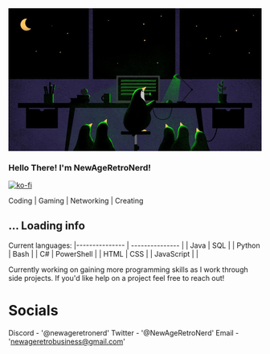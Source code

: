 <img src="./penguin_code.jpg" align="center"/>

### Hello There! I'm NewAgeRetroNerd!

[![ko-fi](https://ko-fi.com/img/githubbutton_sm.svg)](https://ko-fi.com/W7W1116ERJ)

Coding | Gaming | Networking | Creating

## ... Loading info

Current languages:
|--------------- | --------------- |
| Java           | SQL             |
| Python         | Bash            |
| C#             | PowerShell      |
| HTML           | CSS             |
| JavaScript     |                 |

Currently working on gaining more programming skills as I work through side projects.
If you'd like help on a project feel free to reach out!

# Socials
Discord - '@newageretronerd'
Twitter - '@NewAgeRetroNerd'
Email   - 'newageretrobusiness@gmail.com'
